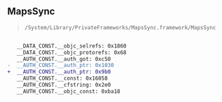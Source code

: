 ## MapsSync

> `/System/Library/PrivateFrameworks/MapsSync.framework/MapsSync`

```diff

   __DATA_CONST.__objc_selrefs: 0x1860
   __DATA_CONST.__objc_protorefs: 0x68
   __AUTH_CONST.__auth_got: 0xc50
-  __AUTH_CONST.__auth_ptr: 0x1030
+  __AUTH_CONST.__auth_ptr: 0x9b0
   __AUTH_CONST.__const: 0x16058
   __AUTH_CONST.__cfstring: 0x2e0
   __AUTH_CONST.__objc_const: 0xba18

```
